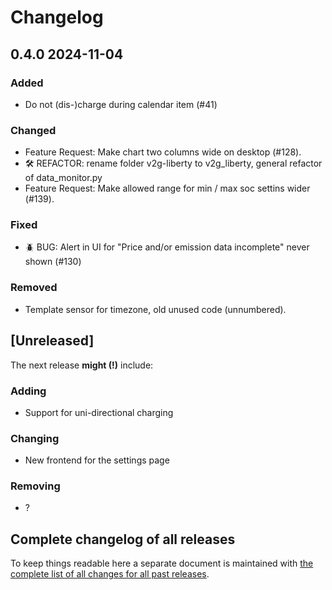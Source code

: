 # Changelog

## 0.4.0 2024-11-04

### Added

- Do not (dis-)charge during calendar item (#41)

### Changed

- Feature Request: Make chart two columns wide on desktop (#128).
-  🛠️ REFACTOR: rename folder v2g-liberty to v2g_liberty, general refactor of data_monitor.py
- Feature Request: Make allowed range for min / max soc settins wider (#139).

### Fixed

- 🪲 BUG: Alert in UI for "Price and/or emission data incomplete" never shown (#130)

### Removed

- Template sensor for timezone, old unused code (unnumbered).



## [Unreleased]

The next release **might (!)** include:

### Adding

- Support for uni-directional charging

### Changing

- New frontend for the settings page

### Removing

- ?


## Complete changelog of all releases

To keep things readable here a separate document is maintained 
with [the complete list of all changes for all past releases](changelog_of_all_releases.md).

&nbsp;

